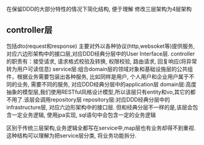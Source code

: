 在保留DDD的大部分特性的情况下简化结构, 便于理解
修改三层架构为4层架构
## controller层
包括dto(request和response) 主要对外以各种协议(http,websoket等)提供服务, 对应六边形架构中的接口层,对应DDD经典分层中的User Interface层.
controller的职责有：接受请求, 请求格式校验及转换, 权限校验, 路由请求, 回复响应(将异常转为用户可读信息)
service层:组合domain层的领域对象和基础设施层的公共组件，根据业务需要包装出各种服务, 比如同样是用户, 个人用户和企业用户属于不同的业务, 需要不同的服务, 对应DDD经典分层中的application层
domain层:高度抽象的模型层,我们使用RESTful风格设计模型,所以该层只有entity和vo,其它的都不用了.该层会调用repository层
repository层:对应DDD经典分层中的infrastructure层, 对应六边形架构中的接口层. 但和经典分层不一样的是,该层会包含一定业务逻辑, 使用jpa实现, sql语句中会包含一定的业务逻辑

区别于传统三层架构,业务逻辑全都写在service中,map层也有业务却得不到重视.这种结构可以理解为把service层分类, 将业务功能拆分.